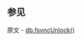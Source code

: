 ## 参见

原文 - [db.fsyncUnlock()]( https://docs.mongodb.com/manual/reference/method/db.fsyncUnlock/ )

